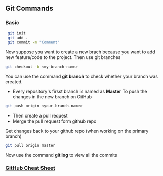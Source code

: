 ## Git Commands

### Basic
```bash
 git init
 git add .
 git commit -m "Comment"
 ```
Now suppose you want to create a new brach because you want to add new feature/code to the project. Then use git branches
```bash
git checkout -b <my-branch-name>
```
You can use the command **git branch** to check whether your branch was created.
- Every repository's firsst branch is named as **Master**
To push the changes in the new branch on GitHub
```bash
git push origin <your-branch-name>
```
- Then create a pull request
- Merge the pull request form github repo

Get changes back to your github repo (when working on the primary branch)
```bash
git pull origin master
```
Now use the command **git log** to view all the commits

### [GitHub Cheat Sheet](https://training.github.com/downloads/github-git-cheat-sheet.pdf)